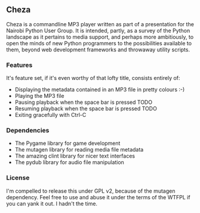 ## Cheza

Cheza is a commandline MP3 player written as part of a presentation for the
Nairobi Python User Group. It is intended, partly, as a survey of the Python
landscape as it pertains to media support, and perhaps more ambitiously, to
open the minds of new Python programmers to the possibilities available to
them, beyond web development frameworks and throwaway utility scripts.

### Features

It's feature set, if it's even worthy of that lofty title, consists entirely of:

* Displaying the metadata contained in an MP3 file in pretty colours :-)
* Playing the MP3 file
* Pausing playback when the space bar is pressed TODO
* Resuming playback when the space bar is pressed TODO
* Exiting gracefully with Ctrl-C

### Dependencies

* The Pygame library for game development
* The mutagen library for reading media file metadata
* The amazing clint library for nicer text interfaces
* The pydub library for audio file manipulation

### License

I'm compelled to release this under GPL v2, because of the mutagen dependency.
Feel free to use and abuse it under the terms of the WTFPL if you can yank it
out. I hadn't the time.
